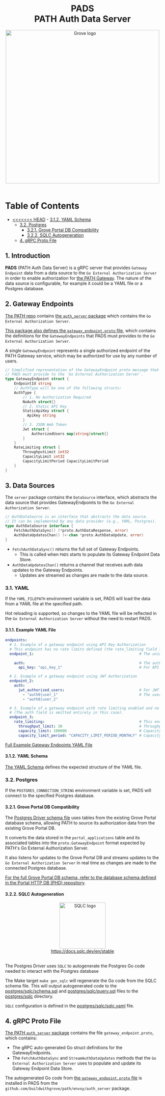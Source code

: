 <div align="center">
<h1>PADS<br/>PATH Auth Data Server</h1>
<img src="https://storage.googleapis.com/grove-brand-assets/Presskit/Logo%20Joined-2.png" alt="Grove logo" width="500"/>

</div>
<br/>

# Table of Contents <!-- omit in toc -->

- [\<\<\<\<\<\<\< HEAD](#-head)
      - [3.1.2. YAML Schema](#312-yaml-schema)
    - [3.2. Postgres](#32-postgres)
      - [3.2.1. Grove Portal DB Compatibility](#321-grove-portal-db-compatibility)
      - [3.2.2. SQLC Autogeneration](#322-sqlc-autogeneration)
  - [4. gRPC Proto File](#4-grpc-proto-file)

## 1. Introduction

<!-- TODO_DOCUMENT(@commoddity): Make sure these docs are accessible in https://path.grove.city/ -->

**PADS** (PATH Auth Data Server) is a gRPC server that provides `Gateway Endpoint` data from a data source to the `Go External Authorization Server` in order to enable authorization for [the PATH Gateway](https://github.com/buildwithgrove/path). The nature of the data source is configurable, for example it could be a YAML file or a Postgres database.

## 2. Gateway Endpoints

[The PATH repo](https://github.com/buildwithgrove/path) contains [the `auth_server` package](https://github.com/buildwithgrove/path/tree/main/envoy/auth_server) which contains the `Go External Authorization Server`.

[This package also defines the `gateway_endpoint.proto` file](https://github.com/buildwithgrove/path/blob/main/envoy/auth_server/proto/gateway_endpoint.proto), which contains the definitions for the `GatewayEndpoints` that PADS must provides to the `Go External Authorization Server`.

A single `GatewayEndpoint` represents a single authorized endpoint of the PATH Gateway service, which may be authorized for use by any number of users.

```go
// Simplified representation of the GatewayEndpoint proto message that
// PADS must provide to the `Go External Authorization Server`.
type GatewayEndpoint struct {
    EndpointId string
    // AuthType will be one of the following structs:
    AuthType {
        // 1. No Authorization Required
        NoAuth struct{}
        // 2. Static API Key
        StaticApiKey struct {
          ApiKey string
        }
        // 3. JSON Web Token
        Jwt struct {
            AuthorizedUsers map[string]struct{}
        }
    }
    RateLimiting struct {
        ThroughputLimit int32
        CapacityLimit int32
        CapacityLimitPeriod CapacityLimitPeriod
    }
}
```

## 3. Data Sources

The `server` package contains the `DataSource` interface, which abstracts the data source that provides GatewayEndpoints to the `Go External Authorization Server`.

```go
// AuthDataSource is an interface that abstracts the data source.
// It can be implemented by any data provider (e.g., YAML, Postgres).
type AuthDataSource interface {
	FetchAuthDataSync() (*proto.AuthDataResponse, error)
	AuthDataUpdatesChan() (<-chan *proto.AuthDataUpdate, error)
}

```

- `FetchAuthDataSync()` returns the full set of Gateway Endpoints.
  - This is called when `PADS` starts to populate its Gateway Endpoint Data Store.
- `AuthDataUpdatesChan()` returns a channel that receives auth data updates to the Gateway Endpoints.
  - Updates are streamed as changes are made to the data source.

### 3.1. YAML

If the `YAML_FILEPATH` environment variable is set, PADS will load the data from a YAML file at the specified path.

Hot reloading is supported, so changes to the YAML file will be reflected in the `Go External Authorization Server` without the need to restart PADS.

#### 3.1.1. Example YAML File

```yaml
endpoints:
  # 1. Example of a gateway endpoint using API Key Authorization
  # This endpoint has no rate limits defined (the rate_limiting field is omitted entirely in this case).
  endpoint_1:                                                # The unique identifier for a gateway endpoint.
  
    auth:                                                    # The auth field is required for all endpoints that use authorization. 
      api_key: "api_key_1"                                   # For API Key Authorization, the API key string is required.

  # 2. Example of a gateway endpoint using JWT Authorization
  endpoint_2:
    auth:      
      jwt_authorized_users:                                  # For JWT Authorization, the jwt_authorized_users array is required.
        - "auth0|user_1"                                     # The user ID of an authorized user (in this case, a user ID provided by Auth0).
        - "auth0|user_2"

  # 3. Example of a gateway endpoint with rate limiting enabled and no authorization required 
  # (The auth field is omitted entirely in this case).
  endpoint_3:
    rate_limiting:                                           # This endpoint has a rate limit defined
      throughput_limit: 30                                   # Throughput limit defines the endpoint's per-second (TPS) rate limit.
      capacity_limit: 100000                                 # Capacity limit defines the endpoint's rate limit over longer periods.
      capacity_limit_period: "CAPACITY_LIMIT_PERIOD_MONTHLY" # Capacity limit period defines the period over which the capacity limit is enforced.
```
[Full Example Gateway Endpoints YAML File](./yaml/testdata/gateway-endpoints.example.yaml)

#### 3.1.2. YAML Schema

[The YAML Schema](./yaml/gateway-endpoints.schema.yaml) defines the expected structure of the YAML file.

### 3.2. Postgres

If the `POSTGRES_CONNECTION_STRING` environment variable is set, PADS will connect to the specified Postgres database.

#### 3.2.1. Grove Portal DB Compatibility

The [Postgres Driver schema file](postgres/sqlc/schema.sql) uses tables from the existing Grove Portal database schema, allowing PATH to source its authorization data from the existing Grove Portal DB. 

It converts the data stored in the `portal_applications` table and its associated tables into the `proto.GatewayEndpoint` format expected by PATH's Go External Authorization Server.

It also listens for updates to the Grove Portal DB and streams updates to the `Go External Authorization Server` in real time as changes are made to the connected Postgres database.

[For the full Grove Portal DB schema, refer to the database schema defined in the Portal HTTP DB (PHD) repository](https://github.com/pokt-foundation/portal-http-**db**/blob/master/postgres-driver/sqlc/schema.sql).

#### 3.2.2. SQLC Autogeneration

<div align="center">
<a href="https://docs.sqlc.dev/en/stable">
<img src="https://docs.sqlc.dev/en/stable/_static/logo.png" alt="SQLC logo" width="150"/>
<div>https://docs.sqlc.dev/en/stable</div>
</a>
</div>
<br/>

The Postgres Driver uses `SQLC` to autogenerate the Postgres Go code needed to interact with the Postgres database


The Make target `make gen_sqlc` will regenerate the Go code from the SQLC schema file. This will output autogenerated code to the [postgres/sqlc/schema.sql](postgres/sqlc/schema.sql) and [postgres/sqlc/query.sql](postgres/sqlc/query.sql) files to the [postgres/sqlc](postgres/sqlc) directory.

`SQLC` configuration is defined in the [postgres/sqlc/sqlc.yaml](postgres/sqlc/sqlc.yaml) file.

## 4. gRPC Proto File

[The PATH `auth_server` package](https://github.com/buildwithgrove/path/tree/main/envoy/auth_server) contains the file `gateway_endpoint.proto`, which contains:

- The gRPC auto-generated Go struct definitions for the GatewayEndpoints.
- The `FetchAuthDataSync` and `StreamAuthDataUpdates` methods that the `Go External Authorization Server` uses to populate and update its Gateway Endpoint Data Store.

The autogenerated Go code from [the `gateway_endpoint.proto` file](https://github.com/buildwithgrove/path/blob/main/envoy/auth_server/proto/gateway_endpoint.proto) is installed in PADS from the `github.com/buildwithgrove/path/envoy/auth_server` package.
